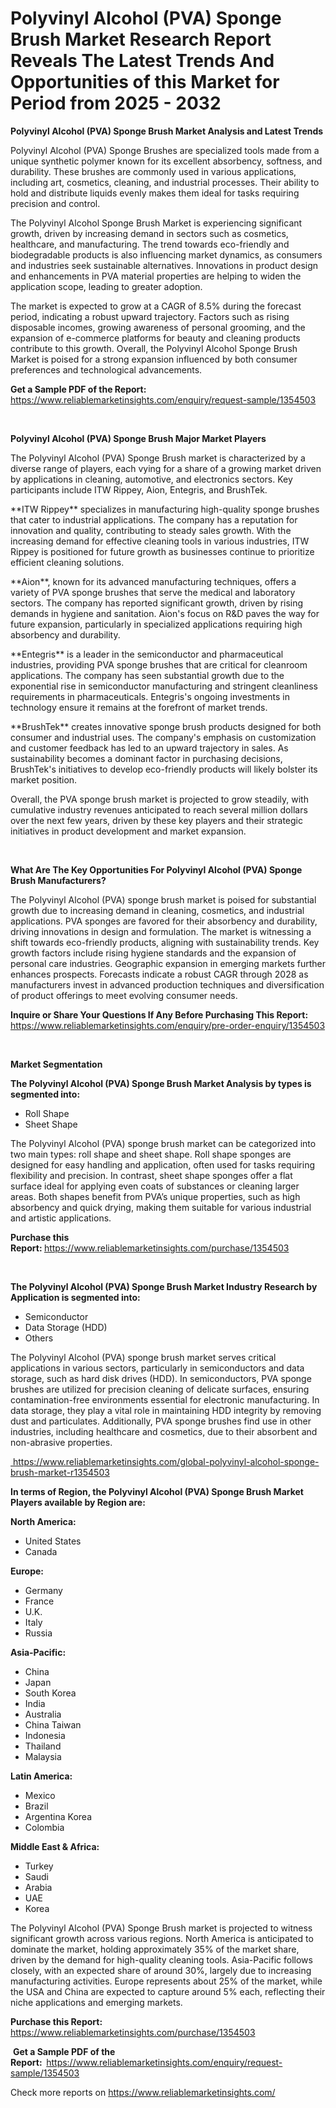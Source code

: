 <p><h1>Polyvinyl Alcohol (PVA) Sponge Brush Market Research Report Reveals The Latest Trends And Opportunities of this Market for Period from 2025 - 2032</h1></p><p><strong>Polyvinyl Alcohol (PVA) Sponge Brush Market Analysis and Latest Trends</strong></p>
<p><p>Polyvinyl Alcohol (PVA) Sponge Brushes are specialized tools made from a unique synthetic polymer known for its excellent absorbency, softness, and durability. These brushes are commonly used in various applications, including art, cosmetics, cleaning, and industrial processes. Their ability to hold and distribute liquids evenly makes them ideal for tasks requiring precision and control.</p><p>The Polyvinyl Alcohol Sponge Brush Market is experiencing significant growth, driven by increasing demand in sectors such as cosmetics, healthcare, and manufacturing. The trend towards eco-friendly and biodegradable products is also influencing market dynamics, as consumers and industries seek sustainable alternatives. Innovations in product design and enhancements in PVA material properties are helping to widen the application scope, leading to greater adoption.</p><p>The market is expected to grow at a CAGR of 8.5% during the forecast period, indicating a robust upward trajectory. Factors such as rising disposable incomes, growing awareness of personal grooming, and the expansion of e-commerce platforms for beauty and cleaning products contribute to this growth. Overall, the Polyvinyl Alcohol Sponge Brush Market is poised for a strong expansion influenced by both consumer preferences and technological advancements.</p></p>
<p><strong>Get a Sample PDF of the Report:&nbsp;</strong> <a href="https://www.reliablemarketinsights.com/enquiry/request-sample/1354503?utm_campaign=1887&utm_medium=2&utm_source=Github&utm_content=ia&utm_term=13022025&utm_id=polyvinyl-alcohol-pva-sponge-brush">https://www.reliablemarketinsights.com/enquiry/request-sample/1354503</a></p>
<p>&nbsp;</p>
<p><strong>Polyvinyl Alcohol (PVA) Sponge Brush Major Market Players</strong></p>
<p><p>The Polyvinyl Alcohol (PVA) Sponge Brush market is characterized by a diverse range of players, each vying for a share of a growing market driven by applications in cleaning, automotive, and electronics sectors. Key participants include ITW Rippey, Aion, Entegris, and BrushTek.</p><p>**ITW Rippey** specializes in manufacturing high-quality sponge brushes that cater to industrial applications. The company has a reputation for innovation and quality, contributing to steady sales growth. With the increasing demand for effective cleaning tools in various industries, ITW Rippey is positioned for future growth as businesses continue to prioritize efficient cleaning solutions.</p><p>**Aion**, known for its advanced manufacturing techniques, offers a variety of PVA sponge brushes that serve the medical and laboratory sectors. The company has reported significant growth, driven by rising demands in hygiene and sanitation. Aion's focus on R&D paves the way for future expansion, particularly in specialized applications requiring high absorbency and durability.</p><p>**Entegris** is a leader in the semiconductor and pharmaceutical industries, providing PVA sponge brushes that are critical for cleanroom applications. The company has seen substantial growth due to the exponential rise in semiconductor manufacturing and stringent cleanliness requirements in pharmaceuticals. Entegris's ongoing investments in technology ensure it remains at the forefront of market trends.</p><p>**BrushTek** creates innovative sponge brush products designed for both consumer and industrial uses. The company's emphasis on customization and customer feedback has led to an upward trajectory in sales. As sustainability becomes a dominant factor in purchasing decisions, BrushTek's initiatives to develop eco-friendly products will likely bolster its market position.</p><p>Overall, the PVA sponge brush market is projected to grow steadily, with cumulative industry revenues anticipated to reach several million dollars over the next few years, driven by these key players and their strategic initiatives in product development and market expansion.</p></p>
<p>&nbsp;</p>
<p><strong>What Are The Key Opportunities For Polyvinyl Alcohol (PVA) Sponge Brush Manufacturers?</strong></p>
<p><p>The Polyvinyl Alcohol (PVA) sponge brush market is poised for substantial growth due to increasing demand in cleaning, cosmetics, and industrial applications. PVA sponges are favored for their absorbency and durability, driving innovations in design and formulation. The market is witnessing a shift towards eco-friendly products, aligning with sustainability trends. Key growth factors include rising hygiene standards and the expansion of personal care industries. Geographic expansion in emerging markets further enhances prospects. Forecasts indicate a robust CAGR through 2028 as manufacturers invest in advanced production techniques and diversification of product offerings to meet evolving consumer needs.</p></p>
<p><strong>Inquire or Share Your Questions If Any Before Purchasing This Report:</strong> <a href="https://www.reliablemarketinsights.com/enquiry/pre-order-enquiry/1354503?utm_campaign=1887&utm_medium=2&utm_source=Github&utm_content=ia&utm_term=13022025&utm_id=polyvinyl-alcohol-pva-sponge-brush">https://www.reliablemarketinsights.com/enquiry/pre-order-enquiry/1354503</a></p>
<p>&nbsp;</p>
<p><strong>Market Segmentation</strong></p>
<p><strong>The Polyvinyl Alcohol (PVA) Sponge Brush Market Analysis by types is segmented into:</strong></p>
<p><ul><li>Roll Shape</li><li>Sheet Shape</li></ul></p>
<p><p>The Polyvinyl Alcohol (PVA) sponge brush market can be categorized into two main types: roll shape and sheet shape. Roll shape sponges are designed for easy handling and application, often used for tasks requiring flexibility and precision. In contrast, sheet shape sponges offer a flat surface ideal for applying even coats of substances or cleaning larger areas. Both shapes benefit from PVA’s unique properties, such as high absorbency and quick drying, making them suitable for various industrial and artistic applications.</p></p>
<p><strong>Purchase this Report:&nbsp;</strong><a href="https://www.reliablemarketinsights.com/purchase/1354503?utm_campaign=1887&utm_medium=2&utm_source=Github&utm_content=ia&utm_term=13022025&utm_id=polyvinyl-alcohol-pva-sponge-brush">https://www.reliablemarketinsights.com/purchase/1354503</a></p>
<p>&nbsp;</p>
<p><strong>The Polyvinyl Alcohol (PVA) Sponge Brush Market Industry Research by Application is segmented into:</strong></p>
<p><ul><li>Semiconductor</li><li>Data Storage (HDD)</li><li>Others</li></ul></p>
<p><p>The Polyvinyl Alcohol (PVA) sponge brush market serves critical applications in various sectors, particularly in semiconductors and data storage, such as hard disk drives (HDD). In semiconductors, PVA sponge brushes are utilized for precision cleaning of delicate surfaces, ensuring contamination-free environments essential for electronic manufacturing. In data storage, they play a vital role in maintaining HDD integrity by removing dust and particulates. Additionally, PVA sponge brushes find use in other industries, including healthcare and cosmetics, due to their absorbent and non-abrasive properties.</p></p>
<p><a href="https://www.reliablemarketinsights.com/global-polyvinyl-alcohol-sponge-brush-market-r1354503?utm_campaign=1887&utm_medium=2&utm_source=Github&utm_content=ia&utm_term=13022025&utm_id=polyvinyl-alcohol-pva-sponge-brush">&nbsp;https://www.reliablemarketinsights.com/global-polyvinyl-alcohol-sponge-brush-market-r1354503</a></p>
<p><strong>In terms of Region, the Polyvinyl Alcohol (PVA) Sponge Brush Market Players available by Region are:</strong></p>
<p>
    <p> <strong> North America: </strong>
        <ul>
            <li>United States</li>
            <li>Canada</li>
        </ul>
        </p> 
    <p> <strong> Europe: </strong>
        <ul>
            <li>Germany</li>
            <li>France</li>
            <li>U.K.</li>
            <li>Italy</li>
            <li>Russia</li>
        </ul>
        </p> 
    <p> <strong> Asia-Pacific: </strong>
        <ul>
            <li>China</li>
            <li>Japan</li>
            <li>South Korea</li>
            <li>India</li>
            <li>Australia</li>
            <li>China Taiwan</li>
            <li>Indonesia</li>
            <li>Thailand</li>
            <li>Malaysia</li>
        </ul>
        </p> 
    <p> <strong> Latin America: </strong>
        <ul>
            <li>Mexico</li>
            <li>Brazil</li>
            <li>Argentina Korea</li>
            <li>Colombia</li>
        </ul>
        </p> 
    <p> <strong> Middle East & Africa: </strong>
        <ul>
            <li>Turkey</li>
            <li>Saudi</li>
            <li>Arabia</li>
            <li>UAE</li>
            <li>Korea</li>
        </ul>
    </p>
    </p>
<p><p>The Polyvinyl Alcohol (PVA) Sponge Brush market is projected to witness significant growth across various regions. North America is anticipated to dominate the market, holding approximately 35% of the market share, driven by the demand for high-quality cleaning tools. Asia-Pacific follows closely, with an expected share of around 30%, largely due to increasing manufacturing activities. Europe represents about 25% of the market, while the USA and China are expected to capture around 5% each, reflecting their niche applications and emerging markets.</p></p>
<p><strong>Purchase this Report: </strong><a href="https://www.reliablemarketinsights.com/purchase/1354503?utm_campaign=1887&utm_medium=2&utm_source=Github&utm_content=ia&utm_term=13022025&utm_id=polyvinyl-alcohol-pva-sponge-brush">https://www.reliablemarketinsights.com/purchase/1354503</a></p>
<p>&nbsp;<strong>Get a Sample PDF of the Report:&nbsp;&nbsp;</strong><a href="https://www.reliablemarketinsights.com/enquiry/request-sample/1354503?utm_campaign=1887&utm_medium=2&utm_source=Github&utm_content=ia&utm_term=13022025&utm_id=polyvinyl-alcohol-pva-sponge-brush">https://www.reliablemarketinsights.com/enquiry/request-sample/1354503</a></p>
<p><strong></strong></p>
<p>Check more reports on <a href="https://www.reliablemarketinsights.com/?utm_campaign=1887&utm_medium=2&utm_source=Github&utm_content=ia&utm_term=13022025&utm_id=polyvinyl-alcohol-pva-sponge-brush">https://www.reliablemarketinsights.com/</a></p>